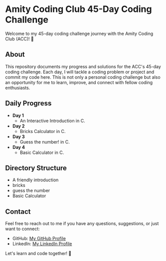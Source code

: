 # Amity Coding Club 45-Day Coding Challenge

Welcome to my 45-day coding challenge journey with the Amity Coding Club (ACC)! 🚀

## About

This repository documents my progress and solutions for the ACC's 45-day coding challenge. Each day, I will tackle a coding problem or project and commit my code here. This is not only a personal coding challenge but also an opportunity for me to learn, improve, and connect with fellow coding enthusiasts.

## Daily Progress

 - **Day 1**
   - An Interactive Introduction in C.
 - **Day 2**
   - Bricks Calculator in C.
 - **Day 3**
   - Guess the number! in C.
 - **Day 4**
   - Basic Calculator in C.

## Directory Structure

 - A friendly introduction
 - bricks
 - guess the number
 - Basic Calculator

## Contact

Feel free to reach out to me if you have any questions, suggestions, or just want to connect:

- GitHub: [My GitHub Profile](https://github.com/N4171k)
- LinkedIn: [My LinkedIn Profile](https://www.linkedin.com/in/iamnaitik)

Let's learn and code together! 🌟
